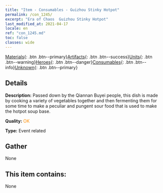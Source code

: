```yaml
---
title: "Item - Consumables - Guizhou Stinky Hotpot"
permalink: /con_1245/
excerpt: "Era of Chaos  Guizhou Stinky Hotpot"
last_modified_at: 2021-04-17
locale: en
ref: "con_1245.md"
toc: false
classes: wide
---
```

 [Materials](/Items/){: .btn .btn--primary}[Artifacts](/Items/Artifacts/){: .btn .btn--success}[Units](/Items/Units/){: .btn .btn--warning}[Heroes](/Items/Heroes/){: .btn .btn--danger}[Consumables](/Items/Consumables/){: .btn .btn--info}[Unknown](/Items/Unknown/){: .btn .btn--primary}

## Details
 **Description:** Passed down by the Qiannan Buyei people, this dish is made by cooking a variety of vegetables together and then fermenting them for some time to make a peculiar and pungent sour food that is used to make the hotpot soup base.

 **Quality:** <span style="color: #FF8C00">OK</span>

 **Type:** Event related

## Gather

  None

## This item contains:

  None

